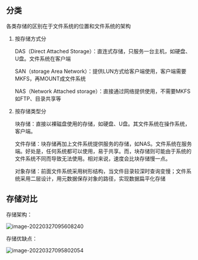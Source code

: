 ## 分类

各类存储的区别在于文件系统的位置和文件系统的架构

1. 按存储方式分

   DAS（Direct Attached Storage）：直连式存储，只服务一台主机，如硬盘、U盘。文件系统在客户端

   SAN（storage Area Network）：提供LUN方式给客户端使用，客户端需要MKFS，再MOUNT成文件系统

   NAS（Network Attached storage）：直接通过网络提供使用，不需要MKFS如FTP、目录共享等

2. 按存储类型分

   块存储：直接以裸磁盘使用的存储，如硬盘、U盘。其文件系统在操作系统，客户端。

   文件存储：块存储再加上文件系统提供服务的存储，如NAS。文件系统在服务端。好处是，任何系统都可以使用，易于共享。而，块存储则可能由于系统的文件系统不同而导致无法使用。相对来说，速度会比块存储慢一点。

   对象存储：前面文件系统采用树形结构，当文件目录较深时查询变慢；文件系统采用二层设计，用元数据保存对象的路径，实现数据扁平化存储

## 存储对比

存储架构：

![image-20220327095608240](../pics/存储.png)

存储优缺点：

![image-20220327095802054](../pics/存储-优缺点.png)